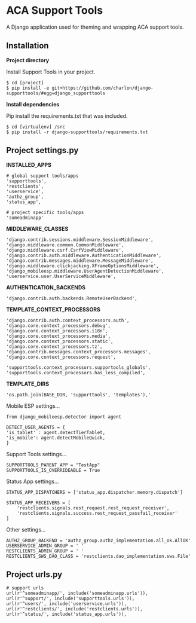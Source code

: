ACA Support Tools
=================

A Django application used for theming and wrapping ACA support tools.

Installation
------------

**Project directory**

Install Support Tools in your project.

    $ cd [project]
    $ pip install -e git+https://github.com/charlon/django-supporttools/#egg=django_supporttools

**Install dependencies**

Pip install the requirements.txt that was included.

    $ cd [virtualenv] /src
    $ pip install -r django-supporttools/requirements.txt
 
Project settings.py
------------------

**INSTALLED_APPS**

    # global support tools/apps
    'supporttools',
    'restclients',
    'userservice',
    'authz_group',
    'status_app',
    
    # project specific tools/apps
    'someadminapp'

**MIDDLEWARE_CLASSES**
    
    'django.contrib.sessions.middleware.SessionMiddleware',
    'django.middleware.common.CommonMiddleware',
    'django.middleware.csrf.CsrfViewMiddleware',
    'django.contrib.auth.middleware.AuthenticationMiddleware',
    'django.contrib.messages.middleware.MessageMiddleware',
    'django.middleware.clickjacking.XFrameOptionsMiddleware',
    'django_mobileesp.middleware.UserAgentDetectionMiddleware',
    'userservice.user.UserServiceMiddleware',

**AUTHENTICATION_BACKENDS**

    'django.contrib.auth.backends.RemoteUserBackend',

**TEMPLATE_CONTEXT_PROCESSORS**
    
    'django.contrib.auth.context_processors.auth',
    'django.core.context_processors.debug',
    'django.core.context_processors.i18n',
    'django.core.context_processors.media',
    'django.core.context_processors.static',
    'django.core.context_processors.tz',
    'django.contrib.messages.context_processors.messages',
    'django.core.context_processors.request',
    
    'supporttools.context_processors.supportools_globals',
    'supporttools.context_processors.has_less_compiled',

**TEMPLATE_DIRS**

    'os.path.join(BASE_DIR, 'supporttools', 'templates'),'

Mobile ESP settings...

    from django_mobileesp.detector import agent

    DETECT_USER_AGENTS = {
    'is_tablet' : agent.detectTierTablet,
    'is_mobile': agent.detectMobileQuick,
    }

Support Tools settings...

    SUPPORTTOOLS_PARENT_APP = "TestApp"
    SUPPORTTOOLS_IS_OVERRIDEABLE = True

Status App settings...

    STATUS_APP_DISPATCHERS = ['status_app.dispatcher.memory.dispatch']

    STATUS_APP_RECEIVERS = [
        'restclients.signals.rest_request.rest_request_receiver',
        'restclients.signals.success.rest_request_passfail_receiver'
    ]
    
Other settings...
    
    AUTHZ_GROUP_BACKEND = 'authz_group.authz_implementation.all_ok.AllOK'       
    USERSERVICE_ADMIN_GROUP = ' '
    RESTCLIENTS_ADMIN_GROUP = ' '
    RESTCLIENTS_SWS_DAO_CLASS = 'restclients.dao_implementation.sws.File'

Project urls.py
---------------
    # support urls
    url(r'^someadminapp/', include('someadminapp.urls')),
    url(r'^support/', include('supporttools.urls')),
    url(r'^users/', include('userservice.urls')),
    url(r'^restclients/', include('restclients.urls')),
    url(r'^status/', include('status_app.urls')),
